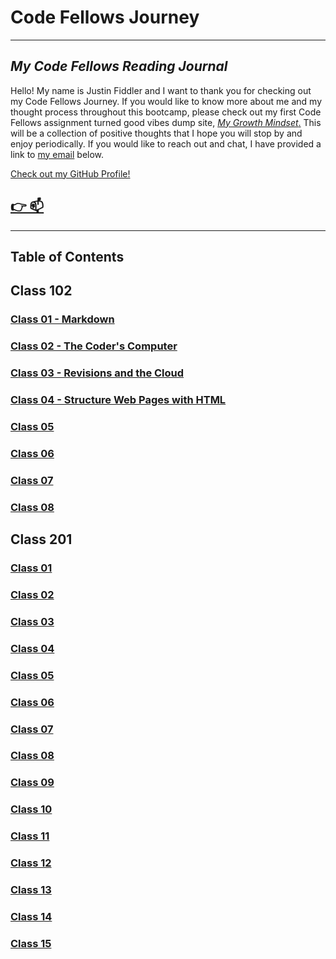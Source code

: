 # Code Fellows Journey

----

## _My Code Fellows Reading Journal_

Hello! My name is Justin Fiddler and I want to thank you for checking out my Code Fellows Journey. If you would like to know more about me and my thought process throughout this bootcamp, please check out my first Code Fellows assignment turned good vibes dump site, [*My Growth Mindset*.](https://justin-fiddler.github.io/reading-notes/growth-mindset) This will be a collection of positive thoughts that I hope you will stop by and enjoy periodically. If you would like to reach out and chat, I have provided a link to [my email](mailto:justin.r.fiddler@gmail.com) below.

[Check out my GitHub Profile!](https://github.com/Justin-Fiddler)

## [👉 📫](Mailto:Justin.R.Fiddler@gmail.com)

----

## Table of Contents

## Class 102

### [Class 01 - Markdown](https://justin-fiddler.github.io/reading-notes/code-102/class-01)

### [Class 02 - The Coder's Computer](https://justin-fiddler.github.io/reading-notes/code-102/class-02)

### [Class 03 - Revisions and the Cloud](https://justin-fiddler.github.io/reading-notes/code-102/class-03)

### [Class 04 - Structure Web Pages with HTML](https://justin-fiddler.github.io/reading-notes/code-102/class-04)

### [Class 05](https://justin-fiddler.github.io/reading-notes/code-102/class-05)

### [Class 06](https://justin-fiddler.github.io/reading-notes/code-102/class-06)

### [Class 07](https://justin-fiddler.github.io/reading-notes/code-102/class-07)

### [Class 08](https://justin-fiddler.github.io/reading-notes/code-102/class-08)

## Class 201

### [Class 01](https://justin-fiddler.github.io/reading-notes/code-201/class-01)

### [Class 02](https://justin-fiddler.github.io/reading-notes/code-201/class-02)

### [Class 03](https://justin-fiddler.github.io/reading-notes/code-201/class-03)

### [Class 04](https://justin-fiddler.github.io/reading-notes/code-201/class-04)

### [Class 05](https://justin-fiddler.github.io/reading-notes/code-201/class-05)

### [Class 06](https://justin-fiddler.github.io/creading-notes/ode-201/class-06)

### [Class 07](https://justin-fiddler.github.io/reading-notes/code-201/class-07)

### [Class 08](https://justin-fiddler.github.io/reading-notes/code-201/class-08)

### [Class 09](https://justin-fiddler.github.io/reading-notes/code-201/class-09)

### [Class 10](https://justin-fiddler.github.io/reading-notes/code-201/class-10)

### [Class 11](https://justin-fiddler.github.io/reading-notes/code-201/class-11)

### [Class 12](https://justin-fiddler.github.io/creading-notes/ode-201/class-12)

### [Class 13](https://justin-fiddler.github.io/reading-notes/code-201/class-13)

### [Class 14](https://justin-fiddler.github.io/reading-notes/code-201/class-14)

### [Class 15](https://justin-fiddler.github.io/reading-notes/code-201/class-15)
